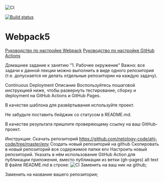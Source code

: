 ![CI](https://github.com/yuriytuk/ahj-env/actions/workflows/web.yml/badge.svg)

[![Build status](https://ci.appveyor.com/api/projects/status/pfca9upo72kdp47d?svg=true)](https://ci.appveyor.com/project/yuriytuk/ahj-code)

# Webpack5

[Руководство по настройке Webpack](https://webpack.js.org/guides/)
[Руководство по настройке GitHub Actions](https://docs.github.com/en/actions/quickstart)

Домашнее задание к занятию "1. Рабочее окружение"
Важно: все задачи к данной лекции можно выполнить в виде одного репозитория (т.е. допускается не делать отдельные репозитории на каждую задачу).

Continuous Deployment
Описание
Воспользуйтесь пошаговой инструкцией ниже, чтобы развернуть тестирование, сборку и deployment на GitHub Actions и GitHub Pages.

В качестве шаблона для развёртывания используйте проект.

Не забудьте поставить бейджик со статусом в README.md.

В качестве результата пришлите проверяющему ссылку на ваш GitHub-проект.

Инструкция:
Скачать репозиторий https://github.com/netology-code/ahj-code/tree/master/env
Создать новый репозиторий на github
Скопировать в новый репозиторий все содержимое папки env
Настроить новый репозиторий. Указать в нём использование GitHub Action для публикации приложения, вместо публикации из ветки (gh-pages) alt text
В файле README.md в строке:
![CI](https://github.com/<OWNER>/<REPOSITORY>/actions/workflows/web.yml/badge.svg)
Заменить <OWNER> на ваш ник на github;

Заменить <REPOSITORY> на название вашего репозитория;

